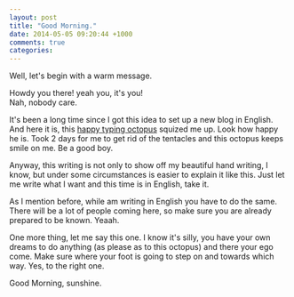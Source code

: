 ```yaml
---
layout: post
title: "Good Morning."
date: 2014-05-05 09:20:44 +1000
comments: true
categories: 
---
```


Well, let's begin with a warm message.

Howdy you there! yeah you, it's you!<br />
Nah, nobody care.

It's been a long time since I got this idea to set up a new blog in English. And here it is, this [happy typing octopus](http://octopress.org/) squized me up. Look how happy he is. Took 2 days for me to get rid of the tentacles and this octopus keeps smile on me. Be a good boy.

Anyway, this writing is not only to show off my beautiful hand writing, I know, but under some circumstances is easier to explain it like this. Just let me write what I want and this time is in English, take it.

As I mention before, while am writing in English you have to do the same. There will be a lot of people coming here, so make sure you are already prepared to be known. Yeaah.

One more thing, let me say this one. I know it's silly, you have your own dreams to do anything (as please as to this octopus) and there your ego come. Make sure where your foot is going to step on and towards which way. Yes, to the right one.

Good Morning, sunshine.